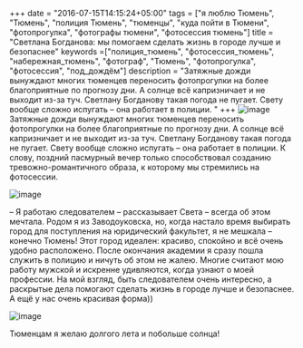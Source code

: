 +++
date = "2016-07-15T14:15:24+05:00"
tags = ["я люблю Тюмень", "Тюмень", "полиция Тюмень", "тюменцы", "куда пойти в Тюмени", "фотопрогулка", "фотографы тюмени", "фотосессия тюмень"]
title = "Светлана Богданова: мы помогаем сделать жизнь в городе лучше и безопаснее"
keywords =["полиция_тюмень", "фотосессия_тюмень", "набережная_тюмень", "фотограф", "Тюмень", "фотопрогулка", "фотосессия", "под_дождём"]
description = "Затяжные дожди вынуждают многих тюменцев переносить фотопрогулки на более благоприятные по прогнозу дни. А солнце всё капризничает и не выходит из-за туч. Светлану Богданову такая погода не пугает. Свету вообще сложно испугать – она работает в полиции. "
+++
![image](/post/sveta_first.jpg)
Затяжные дожди вынуждают многих тюменцев переносить фотопрогулки на более благоприятные по прогнозу дни. А солнце всё капризничает и не выходит из-за туч. 
Светлану Богданову такая погода не пугает. Свету вообще сложно испугать – она работает в полиции. К слову, поздний пасмурный вечер только способствовал 
созданию тревожно-романтичного образа, к которому мы стремились на фотосессии. 
<!--more-->

![image](/post/sveta_second.jpg)

– Я работаю следователем – рассказывает Света – всегда об этом мечтала. Родом я из Заводоуковска, но, когда настало время выбирать город для поступления на юридический факультет,
 я не мешкала – конечно Тюмень! Этот город идеален: красиво, спокойно и всё очень удобно расположено. 
После окончания академии я сразу пошла служить в полицию и ничуть об этом не жалею. Многие считают мою работу мужской и искренне удивляются, когда узнают о моей профессии. 
На мой взгляд, быть следователем очень интересно, а раскрытые дела помогают сделать жизнь в городе лучше и безопаснее. А ещё у нас очень красивая форма))

![image](/post/sveta_third.jpg)

Тюменцам я желаю долгого лета и побольше солнца!
